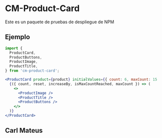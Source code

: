 # CM-Product-Card

Este es un paquete de pruebas de despliegue de NPM

## Ejemplo

```js
import {
  ProductCard,
  ProductButtons,
  ProductImage,
  ProductTitle,
} from 'cm-product-card';
```

```jsx
<ProductCard product={product} initialValues={{ count: 6, maxCount: 15 }}>
  {({ count, reset, increaseBy, isMaxCountReached, maxCount }) => (
    <>
      <ProductImage />
      <ProductTitle />
      <ProductButtons />
    </>
  )}
</ProductCard>
```

## Carl Mateus
